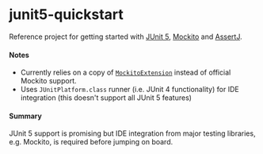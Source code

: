# junit5-quickstart

Reference project for getting started with [JUnit 5][0], [Mockito][1] and [AssertJ][2].

#### Notes

* Currently relies on a copy of [`MockitoExtension`][3] instead of official Mockito support.
* Uses `JUnitPlatform.class` runner (i.e. JUnit 4 functionality) for IDE integration (this doesn't support all JUnit 5 features)

#### Summary 

JUnit 5 support is promising but IDE integration from major testing libraries, e.g. Mockito, is required before jumping on board.

[0]: http://junit.org/junit5/
[1]: http://mockito.org
[2]: http://joel-costigliola.github.io/assertj/
[3]: https://github.com/junit-team/junit5-samples/blob/master/junit5-mockito-extension/src/main/java/com/example/mockito/MockitoExtension.java
